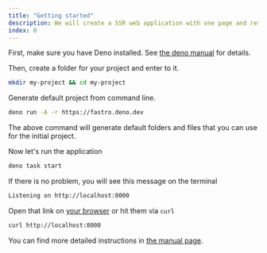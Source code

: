 ```yaml
---
title: "Getting started"
description: We will create a SSR web application with one page and returning very simple react component.
index: 0
---
```


First, make sure you have Deno installed. See
[the deno manual](https://deno.land/manual/getting_started/installation) for
details.

Then, create a folder for your project and enter to it.

```zsh
mkdir my-project && cd my-project
```

Generate default project from command line.

```zsh
deno run -A -r https://fastro.deno.dev
```

The above command will generate default folders and files that you can use for
the initial project.

Now let's run the application

```zsh
deno task start
```

If there is no problem, you will see this message on the terminal

```zsh
Listening on http://localhost:8000
```

Open that link on [your browser](http://localhost:8000) or hit them via `curl`

```zsh
curl http://localhost:8000
```

You can find more detailed instructions in
[the manual page](/manual#server-side-rendering).
